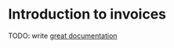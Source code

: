 # Introduction to invoices

TODO: write [great documentation](http://jacobian.org/writing/what-to-write/)
